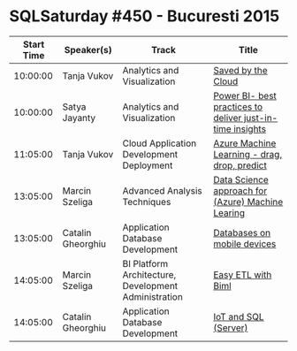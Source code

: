 # SQLSaturday #450 - Bucuresti 2015
Start Time|Speaker(s)|Track|Title
---|---|---|---
10:00:00|Tanja Vukov|Analytics and Visualization|[Saved by the Cloud](37379.md)
10:00:00|Satya Jayanty|Analytics and Visualization|[Power BI- best practices to deliver just-in-time insights](38120.md)
11:05:00|Tanja Vukov|Cloud Application Development  Deployment|[Azure Machine Learning - drag, drop, predict](37380.md)
13:05:00|Marcin Szeliga|Advanced Analysis Techniques|[Data Science approach for (Azure) Machine Learing](38034.md)
13:05:00|Catalin Gheorghiu|Application  Database Development|[Databases on mobile devices](39129.md)
14:05:00|Marcin Szeliga|BI Platform Architecture, Development  Administration|[Easy ETL with Biml](38028.md)
14:05:00|Catalin Gheorghiu|Application  Database Development|[IoT and SQL (Server)](39130.md)
